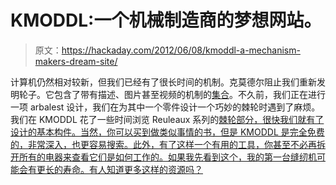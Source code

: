 # KMODDL:一个机械制造商的梦想网站。

> 原文：<https://hackaday.com/2012/06/08/kmoddl-a-mechanism-makers-dream-site/>

计算机仍然相对较新，但我们已经有了很长时间的机制。克莫德尔阻止我们重新发明轮子。它包含了带有描述、图片甚至视频的机制的[集合](http://kmoddl.library.cornell.edu/collection-toc.php)。不久前，我们正在进行一项 arbalest 设计，我们在为其中一个零件设计一个巧妙的棘轮时遇到了麻烦。我们在 KMODDL 花了一些时间浏览 Reuleaux 系列的[棘轮部分，很快我们就有了设计的基本构件。当然，你可以买到做类似事情的书，但是 KMODDL 是完全免费的，非常深入，也更容易搜索。此外，有了这样一个有用的工具，你甚至不必再拆开所有的电器来查看它们是如何工作的。如果我先看到这个，我的第一台缝纫机可能会有更长的寿命。有人知道更多这样的资源吗？](http://kmoddl.library.cornell.edu/model.php?cat=N)